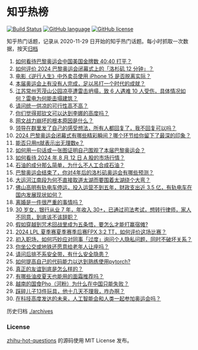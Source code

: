 # 知乎热榜
[![Build Status](https://github.com/ToWeLong/zhihu-hot-questions/workflows/CI/badge.svg)](https://github.com/ToWeLong/zhihu-hot-questions/actions)
[![GitHub language](https://img.shields.io/badge/language-golang-orange.svg)](https://golang.org/)
[![GitHub license](https://img.shields.io/github/license/ToWeLong/zhihu-hot-questions)](https://github.com/ToWeLong/zhihu-hot-questions/blob/main/LICENSE)

知乎热门话题，记录从 2020-11-29 日开始的知乎热门话题。每小时抓取一次数据，按天[归档](./archives)

<!-- BEGIN -->

1. [如何看待巴黎奥运会中国美国金牌数 40:40 打平？](https://www.zhihu.com/question/664031029)
1. [如何评价 2024 巴黎奥运会闭幕式上的「洛杉矶 12 分钟」？](https://www.zhihu.com/question/664052940)
1. [电影《逆行人生》中外卖员使用 iPhone 15 是否脱离实际？](https://www.zhihu.com/question/663955602)
1. [本届奥运会上有没有人完成，足以吊打一个时代的成就？](https://www.zhihu.com/question/664002660)
1. [江苏常州芳茂山公园凉亭遭雷击坍塌，致 6 人遇难 10 人受伤，具体情况如何？雷电为何能击塌建筑？](https://www.zhihu.com/question/664066892)
1. [请问统一供凉的可行性高不高？](https://www.zhihu.com/question/613573978)
1. [你们觉得郑钦文可以达到李娜的高度吗？](https://www.zhihu.com/question/555490061)
1. [网文战力崩坏的根本原因是什么？](https://www.zhihu.com/question/664023736)
1. [领导在群里发了自己的感受想法，所有人都回复了，我不回复可以吗？](https://www.zhihu.com/question/663514017)
1. [2024 巴黎奥运会闭幕式有哪些精彩瞬间？哪个环节给你留下了最深的印象？](https://www.zhihu.com/question/664039578)
1. [能否只用π就表示出无理数e？](https://www.zhihu.com/question/663752686)
1. [如何用一句话或一张图证明自己围观了本届巴黎奥运会？](https://www.zhihu.com/question/662701637)
1. [如何看待 2024 年 8 月 12 日 A 股的市场行情？](https://www.zhihu.com/question/664070137)
1. [石油的成分那么简单，为什么不人工合成石油？](https://www.zhihu.com/question/662627530)
1. [巴黎奥运会结束了，你对4年后的洛杉矶奥运会有哪些预测？](https://www.zhihu.com/question/664043294)
1. [大运河江南段为何不直接取道太湖而要围着太湖绕个大弯？](https://www.zhihu.com/question/25847406)
1. [佛山高明有轨电车停运，投入运营不到五年，财政支出近 3.5 亿，有轨电车在国内发展现状如何？](https://www.zhihu.com/question/664008610)
1. [离婚是一件很严重的事情吗？](https://www.zhihu.com/question/307186969)
1. [30 岁女，银行从业 7 年，年收入 30+，已通过司法考试，想转行律师，家人不同意，到底该不该辞职？](https://www.zhihu.com/question/515455236)
1. [假如穿越到咒术回战里成为五条悟，要怎么才能打赢宿傩?](https://www.zhihu.com/question/647614208)
1. [2024 LPL 夏季赛夏季赛季后赛FPX 3:2 TT，如何评价这场比赛？](https://www.zhihu.com/question/664025686)
1. [初入职场，如何巧妙应对同事「过度」询问个人隐私问题，同时不破坏关系？](https://www.zhihu.com/question/662639621)
1. [你坐公交或地铁还愿意给老年人让座吗？](https://www.zhihu.com/question/663865501)
1. [请问后排不系安全带，有什么安全隐患？](https://www.zhihu.com/question/663489601)
1. [如何提高自己的代码能力以达到熟练使用pytorch?](https://www.zhihu.com/question/352525266)
1. [真正的友谊到底是怎么样的？](https://www.zhihu.com/question/511868862)
1. [有哪些油皮夏天也能用的面霜推荐吗？](https://www.zhihu.com/question/656823615)
1. [越南的国食Pho（河粉）为什么在中国只能失败？](https://www.zhihu.com/question/509282822)
1. [踩碎儿子13件玩具，他十几天不理我，咋办啊？](https://www.zhihu.com/question/663191611)
1. [在科技高度发达的未来，人工智能会和人类一起参加奥运会吗？](https://www.zhihu.com/question/662831269)

<!-- END -->

历史归档 [./archives](./archives)


### License
[zhihu-hot-questions](https://github.com/towelong/zhihu-hot-questions) 的源码使用 MIT License 发布。